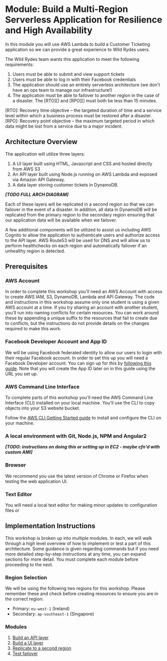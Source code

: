 # Module: Build a Multi-Region Serverless Application for Resilience and High Availability

In this module you will use AWS Lambda to build a Customer Ticketing application so we can provide a great experience to Wild Rydes users.

The Wild Rydes team wants this application to meet the following requirements:
1. Users must be able to submit and view support tickets
2. Users must be able to log in with their Facebook credentials
3. The application should use an entirely serverless architecture (we don't have an ops team to manage our infrastructure!)
4. The application must be able to failover to another region in the case of a disaster. The [RTO][] and [RPO][] must both be less than 15 minutes.

[RTO]: Recovery time objective – the targeted duration of time and a service level within which a business process must be restored after a disaster.
[RPO]: Recovery point objective –  the maximum targeted period in which data might be lost from a service due to a major incident.

## Architecture Overview

The application will utilize three layers:

1. A UI layer built using HTML, Javascript and CSS and hosted directly from AWS S3
2. An API layer built using Node.js running on AWS Lambda and exposed via Amazon API Gateway.
3. A data layer storing customer tickets in DynamoDB.

***[TODO FULL ARCH DIAGRAM]***

Each of these layers will be replicated in a second region so that we can failover in the event of a disaster. In addition, all data in DynamoDB will be replicated from the primary region to the secondary region ensuring that our application data will be available when we failover.

A few additional components will be utilized to assist us including AWS Cognito to allow the application to authenticate users and authorize access to the API layer. AWS Route53 will be used for DNS and will allow us to perform healthchecks on each region and automatically failover if an unhealthy region is detected.

## Prerequisites

### AWS Account

In order to complete this workshop you'll need an AWS Account with access to create AWS IAM, S3, DynamoDB, Lambda and API Gateway. The code and instructions in this workshop assume only one student is using a given AWS account at a time. If you try sharing an account with another student, you'll run into naming conflicts for certain resources. You can work around these by appending a unique suffix to the resources that fail to create due to conflicts, but the instructions do not provide details on the changes required to make this work.

### Facebook Developer Account and App ID

We will be using Facebook federated identity to allow our users to login with their regular Facebook account. In order to set this up you will need a Facebook Developer account. You can sign up for this by [following this guide](https://developers.facebook.com/docs/apps/register/). Note that you will create the App ID later on in this guide using the URL you set up.

### AWS Command Line Interface

To complete parts of this workshop you'll need the AWS Command Line Interface (CLI) installed on your local machine. You'll use the CLI to copy objects into your S3 website bucket.

Follow the [AWS CLI Getting Started guide](http://docs.aws.amazon.com/cli/latest/userguide/installing.html) to install and configure the CLI on your machine.

### A local environment with Git, Node.js, NPM and Angular2

***[TODO: instructions on doing this or setting up in EC2 - maybe cfn'd with custom AMI]***

### Browser

We recommend you use the latest version of Chrome or Firefox when testing the web application UI.

### Text Editor

You will need a local text editor for making minor updates to configuration files or


## Implementation Instructions

This workshop is broken up into multiple modules. In each, we will walk through a high level overview of how to implement or test a part of this architecture. Some guidance is given regarding commands but if you need more detailed step-by-step instructions at any time, you can expand sections for more detail. You must complete each module before proceeding to the next.

### Region Selection

We will be using the following two regions for this workshop. Please remember these and check before creating resources to ensure you are in the correct region:
* Primary: `eu-west-1` (Ireland)
* Secondary: `ap-southeast-1` (Singapore)

### Modules

1. [Build an API layer](1_API/README.md)
2. [Build a UI layer](2_UI/README.md)
3. [Replicate to a second region](3_Replication/README.md)
4. [Test failover](4_Testing/README.md)
